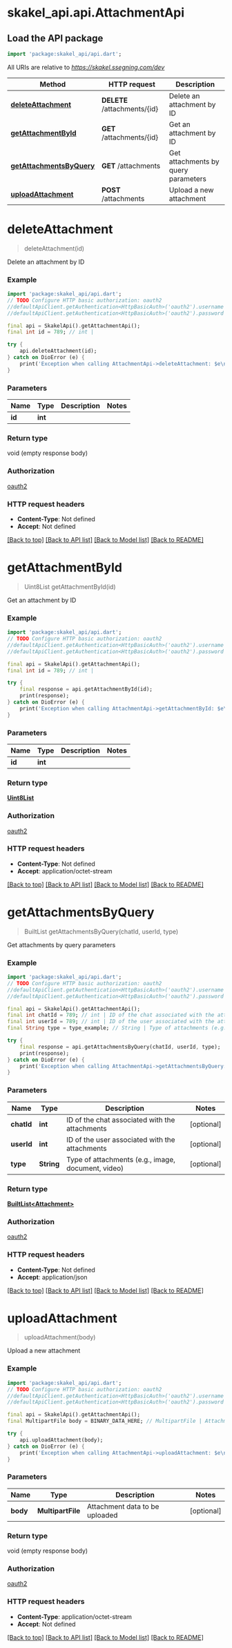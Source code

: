 # skakel_api.api.AttachmentApi

## Load the API package
```dart
import 'package:skakel_api/api.dart';
```

All URIs are relative to *https://skakel.ssegning.com/dev*

Method | HTTP request | Description
------------- | ------------- | -------------
[**deleteAttachment**](AttachmentApi.md#deleteattachment) | **DELETE** /attachments/{id} | Delete an attachment by ID
[**getAttachmentById**](AttachmentApi.md#getattachmentbyid) | **GET** /attachments/{id} | Get an attachment by ID
[**getAttachmentsByQuery**](AttachmentApi.md#getattachmentsbyquery) | **GET** /attachments | Get attachments by query parameters
[**uploadAttachment**](AttachmentApi.md#uploadattachment) | **POST** /attachments | Upload a new attachment


# **deleteAttachment**
> deleteAttachment(id)

Delete an attachment by ID

### Example
```dart
import 'package:skakel_api/api.dart';
// TODO Configure HTTP basic authorization: oauth2
//defaultApiClient.getAuthentication<HttpBasicAuth>('oauth2').username = 'YOUR_USERNAME'
//defaultApiClient.getAuthentication<HttpBasicAuth>('oauth2').password = 'YOUR_PASSWORD';

final api = SkakelApi().getAttachmentApi();
final int id = 789; // int | 

try {
    api.deleteAttachment(id);
} catch on DioError (e) {
    print('Exception when calling AttachmentApi->deleteAttachment: $e\n');
}
```

### Parameters

Name | Type | Description  | Notes
------------- | ------------- | ------------- | -------------
 **id** | **int**|  | 

### Return type

void (empty response body)

### Authorization

[oauth2](../README.md#oauth2)

### HTTP request headers

 - **Content-Type**: Not defined
 - **Accept**: Not defined

[[Back to top]](#) [[Back to API list]](../README.md#documentation-for-api-endpoints) [[Back to Model list]](../README.md#documentation-for-models) [[Back to README]](../README.md)

# **getAttachmentById**
> Uint8List getAttachmentById(id)

Get an attachment by ID

### Example
```dart
import 'package:skakel_api/api.dart';
// TODO Configure HTTP basic authorization: oauth2
//defaultApiClient.getAuthentication<HttpBasicAuth>('oauth2').username = 'YOUR_USERNAME'
//defaultApiClient.getAuthentication<HttpBasicAuth>('oauth2').password = 'YOUR_PASSWORD';

final api = SkakelApi().getAttachmentApi();
final int id = 789; // int | 

try {
    final response = api.getAttachmentById(id);
    print(response);
} catch on DioError (e) {
    print('Exception when calling AttachmentApi->getAttachmentById: $e\n');
}
```

### Parameters

Name | Type | Description  | Notes
------------- | ------------- | ------------- | -------------
 **id** | **int**|  | 

### Return type

[**Uint8List**](Uint8List.md)

### Authorization

[oauth2](../README.md#oauth2)

### HTTP request headers

 - **Content-Type**: Not defined
 - **Accept**: application/octet-stream

[[Back to top]](#) [[Back to API list]](../README.md#documentation-for-api-endpoints) [[Back to Model list]](../README.md#documentation-for-models) [[Back to README]](../README.md)

# **getAttachmentsByQuery**
> BuiltList<Attachment> getAttachmentsByQuery(chatId, userId, type)

Get attachments by query parameters

### Example
```dart
import 'package:skakel_api/api.dart';
// TODO Configure HTTP basic authorization: oauth2
//defaultApiClient.getAuthentication<HttpBasicAuth>('oauth2').username = 'YOUR_USERNAME'
//defaultApiClient.getAuthentication<HttpBasicAuth>('oauth2').password = 'YOUR_PASSWORD';

final api = SkakelApi().getAttachmentApi();
final int chatId = 789; // int | ID of the chat associated with the attachments
final int userId = 789; // int | ID of the user associated with the attachments
final String type = type_example; // String | Type of attachments (e.g., image, document, video)

try {
    final response = api.getAttachmentsByQuery(chatId, userId, type);
    print(response);
} catch on DioError (e) {
    print('Exception when calling AttachmentApi->getAttachmentsByQuery: $e\n');
}
```

### Parameters

Name | Type | Description  | Notes
------------- | ------------- | ------------- | -------------
 **chatId** | **int**| ID of the chat associated with the attachments | [optional] 
 **userId** | **int**| ID of the user associated with the attachments | [optional] 
 **type** | **String**| Type of attachments (e.g., image, document, video) | [optional] 

### Return type

[**BuiltList&lt;Attachment&gt;**](Attachment.md)

### Authorization

[oauth2](../README.md#oauth2)

### HTTP request headers

 - **Content-Type**: Not defined
 - **Accept**: application/json

[[Back to top]](#) [[Back to API list]](../README.md#documentation-for-api-endpoints) [[Back to Model list]](../README.md#documentation-for-models) [[Back to README]](../README.md)

# **uploadAttachment**
> uploadAttachment(body)

Upload a new attachment

### Example
```dart
import 'package:skakel_api/api.dart';
// TODO Configure HTTP basic authorization: oauth2
//defaultApiClient.getAuthentication<HttpBasicAuth>('oauth2').username = 'YOUR_USERNAME'
//defaultApiClient.getAuthentication<HttpBasicAuth>('oauth2').password = 'YOUR_PASSWORD';

final api = SkakelApi().getAttachmentApi();
final MultipartFile body = BINARY_DATA_HERE; // MultipartFile | Attachment data to be uploaded

try {
    api.uploadAttachment(body);
} catch on DioError (e) {
    print('Exception when calling AttachmentApi->uploadAttachment: $e\n');
}
```

### Parameters

Name | Type | Description  | Notes
------------- | ------------- | ------------- | -------------
 **body** | **MultipartFile**| Attachment data to be uploaded | [optional] 

### Return type

void (empty response body)

### Authorization

[oauth2](../README.md#oauth2)

### HTTP request headers

 - **Content-Type**: application/octet-stream
 - **Accept**: Not defined

[[Back to top]](#) [[Back to API list]](../README.md#documentation-for-api-endpoints) [[Back to Model list]](../README.md#documentation-for-models) [[Back to README]](../README.md)

